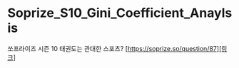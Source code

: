 # Soprize_S10_Gini_Coefficient_Anaylsis
쏘프라이즈 시즌 10 태권도는 관대한 스포츠? [https://soprize.so/question/87][링크]
